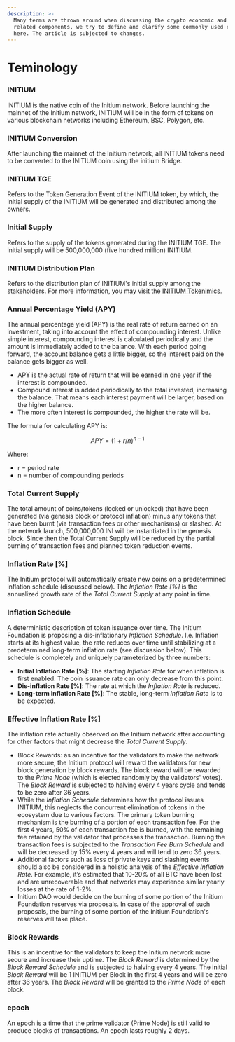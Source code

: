 ```yaml
---
description: >-
  Many terms are thrown around when discussing the crypto economic and the
  related components, we try to define and clarify some commonly used concept
  here. The article is subjected to changes.
---
```


# Teminology

### INITIUM

INITIUM is the native coin of the Initium network. Before launching the mainnet of the Initium network, INITIUM will be in the form of tokens on various blockchain networks including Ethereum, BSC, Polygon, etc.&#x20;

### INITIUM Conversion&#x20;

After launching the mainnet of the Initium network, all INITIUM tokens need to be converted to the INITIUM coin using the initium Bridge.&#x20;

### INITIUM TGE

Refers to the Token Generation Event of the INITIUM token, by which, the initial supply of the INITIUM will be generated and distributed among the owners.&#x20;

### Initial Supply

Refers to the supply of the tokens generated during the INITIUM TGE. The initial supply will be 500,000,000 (five hundred million) INITIUM.&#x20;

### INITIUM Distribution Plan&#x20;

Refers to the distribution plan of  INITIUM's initial supply among the stakeholders. For more information, you may visit the [INITIUM Tokenimics](../ecosystem/initium-ecosystem.md).&#x20;

### Annual Percentage Yield (APY)

The annual percentage yield (APY) is the real rate of return earned on an investment, taking into account the effect of compounding interest. Unlike simple interest, compounding interest is calculated periodically and the amount is immediately added to the balance. With each period going forward, the account balance gets a little bigger, so the interest paid on the balance gets bigger as well.

* APY is the actual rate of return that will be earned in one year if the interest is compounded.
* Compound interest is added periodically to the total invested, increasing the balance. That means each interest payment will be larger, based on the higher balance.
* The more often interest is compounded, the higher the rate will be.

The formula for calculating APY is:

$$
APY = (1+r/n)^{n-1}
$$

Where:

* r = period rate&#x20;
* n = number of compounding periods

### Total Current Supply

The total amount of coins/tokens (locked or unlocked) that have been generated (via genesis block or protocol inflation) minus any tokens that have been burnt (via transaction fees or other mechanisms) or slashed. At the network launch, 500,000,000 INI will be instantiated in the genesis block. Since then the Total Current Supply will be reduced by the partial burning of transaction fees and planned token reduction events.&#x20;

### Inflation Rate \[%]

The Initium protocol will automatically create new coins on a predetermined inflation schedule (discussed below). The _Inflation Rate \[%]_ is the annualized growth rate of the _Total Current Supply_ at any point in time.

### Inflation Schedule

A deterministic description of token issuance over time. The Initium Foundation is proposing a dis-inflationary _Inflation Schedule_. I.e. Inflation starts at its highest value, the rate reduces over time until stabilizing at a predetermined long-term inflation rate (see discussion below). This schedule is completely and uniquely parameterized by three numbers:

* **Initial Inflation Rate \[%]**: The starting _Inflation Rate_ for when inflation is first enabled. The coin issuance rate can only decrease from this point.
* **Dis-inflation Rate \[%]**: The rate at which the _Inflation Rate_ is reduced.
* **Long-term Inflation Rate \[%]**: The stable, long-term _Inflation Rate_ is to be expected.

### Effective Inflation Rate \[%]

The inflation rate actually observed on the Initium network after accounting for other factors that might decrease the _Total Current Supply_.&#x20;

* Block Rewards: as an incentive for the validators to make the network more secure, the Initium protocol will reward the validators for new block generation by block rewards. The block reward will be rewarded to the _Prime Node_ (which is elected randomly by the validators' votes).  The _Block Reward_ is subjected to halving every 4 years cycle and tends to be zero after 36 years.&#x20;
* While the _Inflation Schedule_ determines how the protocol issues INITIUM, this neglects the concurrent elimination of tokens in the ecosystem due to various factors. The primary token burning mechanism is the burning of a portion of each transaction fee. For the first 4 years, 50% of each transaction fee is burned, with the remaining fee retained by the validator that processes the transaction. Burning the transaction fees is subjected to the _Transaction Fee Burn Schedule_ and will be decreased by 15% every 4 years and will tend to zero 36 years.&#x20;
* Additional factors such as loss of private keys and slashing events should also be considered in a holistic analysis of the _Effective Inflation Rate_. For example, it’s estimated that 10-20% of all BTC have been lost and are unrecoverable and that networks may experience similar yearly losses at the rate of 1-2%.&#x20;
* Initium DAO would decide on the burning of some portion of the Initium Foundation reserves via proposals. In case of the approval of such proposals, the burning of some portion of the Initium Foundation's reserves will take place.&#x20;

### Block Rewards&#x20;

This is an incentive for the validators to keep the Initium network more secure and increase their uptime. The _Block Reward_ is determined by the _Block Reward Schedule_ and is subjected to halving every 4 years. The initial _Block Reward_ will be 1 INITIUM per Block in the first 4 years and will be zero after 36 years. The _Block Reward_ will be granted to the _Prime Node_ of each block.&#x20;

### epoch

An epoch is a time that the prime validator (Prime Node) is still valid to produce blocks of transactions. An epoch lasts roughly 2 days.
